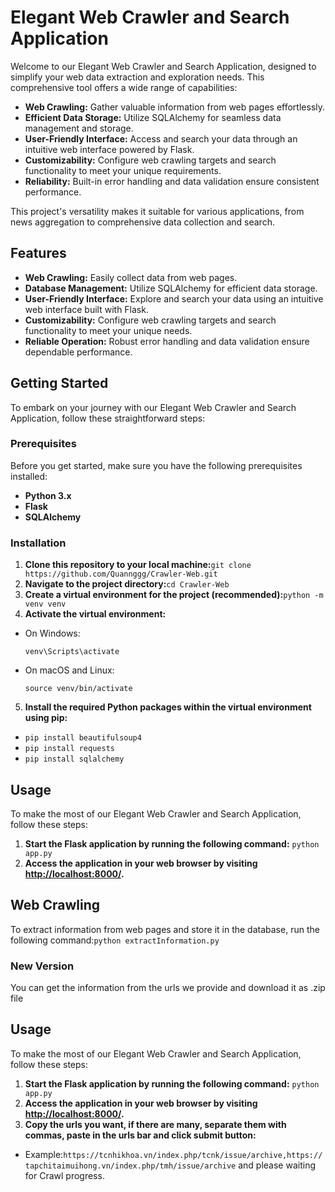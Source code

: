 # Elegant Web Crawler and Search Application

Welcome to our Elegant Web Crawler and Search Application, designed to simplify your web data extraction and exploration needs. This comprehensive tool offers a wide range of capabilities:

- **Web Crawling:** Gather valuable information from web pages effortlessly.
- **Efficient Data Storage:** Utilize SQLAlchemy for seamless data management and storage.
- **User-Friendly Interface:** Access and search your data through an intuitive web interface powered by Flask.
- **Customizability:** Configure web crawling targets and search functionality to meet your unique requirements.
- **Reliability:** Built-in error handling and data validation ensure consistent performance.

This project's versatility makes it suitable for various applications, from news aggregation to comprehensive data collection and search.

## Features

- **Web Crawling:** Easily collect data from web pages.
- **Database Management:** Utilize SQLAlchemy for efficient data storage.
- **User-Friendly Interface:** Explore and search your data using an intuitive web interface built with Flask.
- **Customizability:** Configure web crawling targets and search functionality to meet your unique needs.
- **Reliable Operation:** Robust error handling and data validation ensure dependable performance.

## Getting Started

To embark on your journey with our Elegant Web Crawler and Search Application, follow these straightforward steps:

### Prerequisites

Before you get started, make sure you have the following prerequisites installed:

- **Python 3.x**
- **Flask**
- **SQLAlchemy**

### Installation

1. **Clone this repository to your local machine:**```git clone https://github.com/Quannggg/Crawler-Web.git```
2. **Navigate to the project directory:**```cd Crawler-Web```
3. **Create a virtual environment for the project (recommended):**```python -m venv venv```
4. **Activate the virtual environment:**
- On Windows:
  ```
  venv\Scripts\activate
  ```
- On macOS and Linux:
  ```
  source venv/bin/activate
  ```

5. **Install the required Python packages within the virtual environment using pip:**
- ```pip install beautifulsoup4```
- ```pip install requests```
- ```pip install sqlalchemy```
## Usage
To make the most of our Elegant Web Crawler and Search Application, follow these steps:
1. **Start the Flask application by running the following command:** ```python app.py```
2. **Access the application in your web browser by visiting [http://localhost:8000/](http://localhost:8000/).**
## Web Crawling
To extract information from web pages and store it in the database, run the following command:```python extractInformation.py```

### New Version
You can get the information from the urls we provide and download it as .zip file
## Usage
To make the most of our Elegant Web Crawler and Search Application, follow these steps:
1. **Start the Flask application by running the following command:** ```python app.py```
2. **Access the application in your web browser by visiting [http://localhost:8000/](http://localhost:8000/).**
3. **Copy the urls you want, if there are many, separate them with commas, paste in the urls bar and click submit button:**
- Example:```https://tcnhikhoa.vn/index.php/tcnk/issue/archive,https://tapchitaimuihong.vn/index.php/tmh/issue/archive``` and please waiting for Crawl progress.
